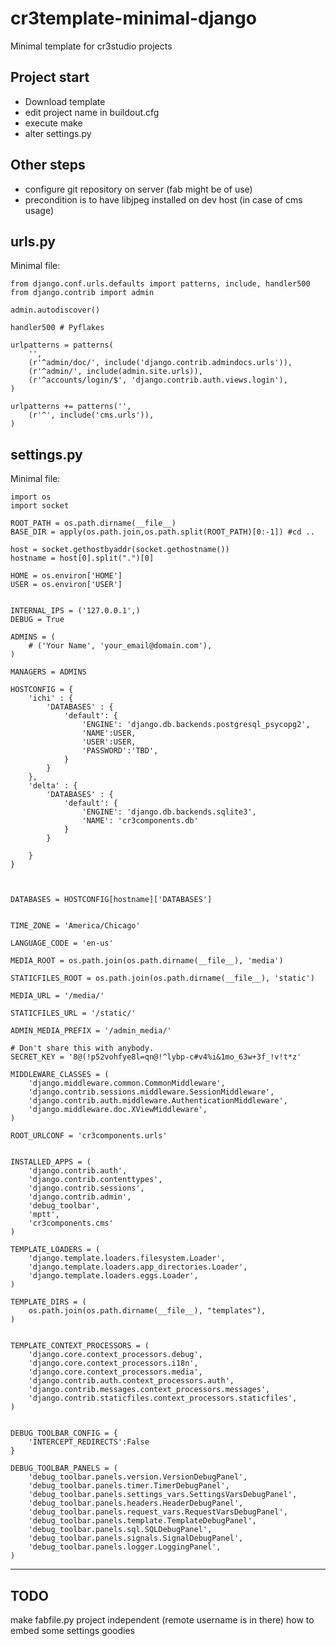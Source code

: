 cr3template-minimal-django
=======================================
Minimal template for cr3studio projects


Project start
-------------
- Download template
- edit project name in buildout.cfg
- execute make
- alter settings.py


Other steps
-----------
- configure git repository on server (fab might be of use)
- precondition is to have libjpeg installed on dev host (in case of cms usage)


urls.py
-------

Minimal file:

	from django.conf.urls.defaults import patterns, include, handler500
	from django.contrib import admin
	
	admin.autodiscover()
	
	handler500 # Pyflakes
	
	urlpatterns = patterns(
	    '',
	    (r'^admin/doc/', include('django.contrib.admindocs.urls')),
	    (r'^admin/', include(admin.site.urls)),
	    (r'^accounts/login/$', 'django.contrib.auth.views.login'),
	)
	
	urlpatterns += patterns('',
	    (r'^', include('cms.urls')),
	)

settings.py
-----------

Minimal file:

	import os
	import socket
	
	ROOT_PATH = os.path.dirname(__file__)
	BASE_DIR = apply(os.path.join,os.path.split(ROOT_PATH)[0:-1]) #cd ..
	
	host = socket.gethostbyaddr(socket.gethostname())
	hostname = host[0].split(".")[0]
	
	HOME = os.environ['HOME']
	USER = os.environ['USER']
	
	
	INTERNAL_IPS = ('127.0.0.1',)
	DEBUG = True
	
	ADMINS = (
	    # ('Your Name', 'your_email@domain.com'),
	)
	
	MANAGERS = ADMINS
	
	HOSTCONFIG = {
	    'ichi' : {
	        'DATABASES' : {
	            'default': {
	                'ENGINE': 'django.db.backends.postgresql_psycopg2',
	                'NAME':USER,
	                'USER':USER,
	                'PASSWORD':'TBD',
	            }
	        }
	    },
	    'delta' : {
	        'DATABASES' : {
	            'default': {
	                'ENGINE': 'django.db.backends.sqlite3',
	                'NAME': 'cr3components.db'
	            }
	        }
	
	    }
	}
	
	
	
	DATABASES = HOSTCONFIG[hostname]['DATABASES']
	
	
	TIME_ZONE = 'America/Chicago'
	
	LANGUAGE_CODE = 'en-us'
	
	MEDIA_ROOT = os.path.join(os.path.dirname(__file__), 'media')
	
	STATICFILES_ROOT = os.path.join(os.path.dirname(__file__), 'static')
	
	MEDIA_URL = '/media/'
	
	STATICFILES_URL = '/static/'
	
	ADMIN_MEDIA_PREFIX = '/admin_media/'
	
	# Don't share this with anybody.
	SECRET_KEY = '8@(!p52vohfye8l=qn@!^lybp-c#v4%i&1mo_63w+3f_!v!t*z'
	
	MIDDLEWARE_CLASSES = (
	    'django.middleware.common.CommonMiddleware',
	    'django.contrib.sessions.middleware.SessionMiddleware',
	    'django.contrib.auth.middleware.AuthenticationMiddleware',
	    'django.middleware.doc.XViewMiddleware',
	)
	
	ROOT_URLCONF = 'cr3components.urls'
	
	
	INSTALLED_APPS = (
	    'django.contrib.auth',
	    'django.contrib.contenttypes',
	    'django.contrib.sessions',
	    'django.contrib.admin',
	    'debug_toolbar',
	    'mptt',
	    'cr3components.cms'
	)
	
	TEMPLATE_LOADERS = (
	    'django.template.loaders.filesystem.Loader',
	    'django.template.loaders.app_directories.Loader',
	    'django.template.loaders.eggs.Loader',
	)
	
	TEMPLATE_DIRS = (
	    os.path.join(os.path.dirname(__file__), "templates"),
	)
	
	
	TEMPLATE_CONTEXT_PROCESSORS = (
	    'django.core.context_processors.debug',
	    'django.core.context_processors.i18n',
	    'django.core.context_processors.media',
	    'django.contrib.auth.context_processors.auth',
	    'django.contrib.messages.context_processors.messages',
	    'django.contrib.staticfiles.context_processors.staticfiles',
	)
	
	
	DEBUG_TOOLBAR_CONFIG = {
	    'INTERCEPT_REDIRECTS':False
	}
	
	DEBUG_TOOLBAR_PANELS = (
	    'debug_toolbar.panels.version.VersionDebugPanel',
	    'debug_toolbar.panels.timer.TimerDebugPanel',
	    'debug_toolbar.panels.settings_vars.SettingsVarsDebugPanel',
	    'debug_toolbar.panels.headers.HeaderDebugPanel',
	    'debug_toolbar.panels.request_vars.RequestVarsDebugPanel',
	    'debug_toolbar.panels.template.TemplateDebugPanel',
	    'debug_toolbar.panels.sql.SQLDebugPanel',
	    'debug_toolbar.panels.signals.SignalDebugPanel',
	    'debug_toolbar.panels.logger.LoggingPanel',
	)


----
TODO
----
make fabfile.py project independent (remote username is in there)
how to embed some settings goodies
